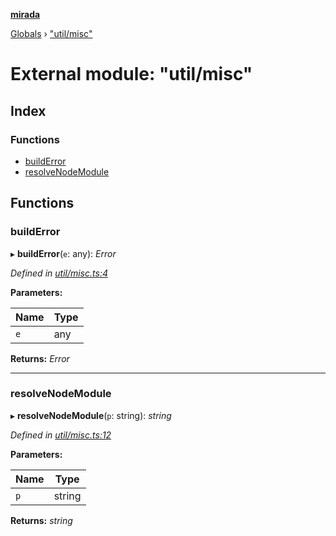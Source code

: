 **[mirada](../README.md)**

[Globals](../README.md) › ["util/misc"](_util_misc_.md)

# External module: "util/misc"

## Index

### Functions

* [buildError](_util_misc_.md#builderror)
* [resolveNodeModule](_util_misc_.md#resolvenodemodule)

## Functions

###  buildError

▸ **buildError**(`e`: any): *Error*

*Defined in [util/misc.ts:4](https://github.com/cancerberoSgx/mirada/blob/1c5d3d0/mirada/src/util/misc.ts#L4)*

**Parameters:**

Name | Type |
------ | ------ |
`e` | any |

**Returns:** *Error*

___

###  resolveNodeModule

▸ **resolveNodeModule**(`p`: string): *string*

*Defined in [util/misc.ts:12](https://github.com/cancerberoSgx/mirada/blob/1c5d3d0/mirada/src/util/misc.ts#L12)*

**Parameters:**

Name | Type |
------ | ------ |
`p` | string |

**Returns:** *string*